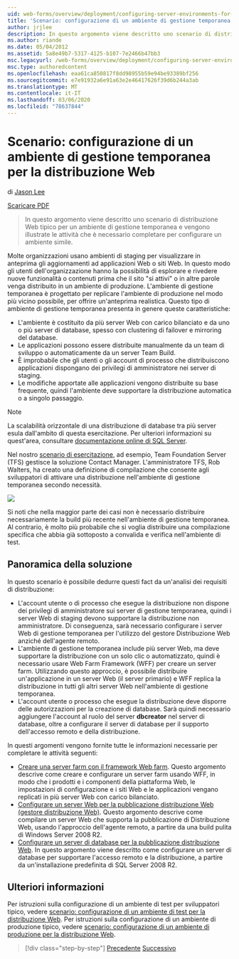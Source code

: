 ```yaml
---
uid: web-forms/overview/deployment/configuring-server-environments-for-web-deployment/scenario-configuring-a-staging-environment-for-web-deployment
title: 'Scenario: configurazione di un ambiente di gestione temporanea per la distribuzione Web | Microsoft Docs'
author: jrjlee
description: In questo argomento viene descritto uno scenario di distribuzione Web tipico per un ambiente di gestione temporanea e vengono illustrate le attività che è necessario completare per configurare una simile ENV...
ms.author: riande
ms.date: 05/04/2012
ms.assetid: 5a8e49b7-5317-4125-b107-7e2466b47bb3
msc.legacyurl: /web-forms/overview/deployment/configuring-server-environments-for-web-deployment/scenario-configuring-a-staging-environment-for-web-deployment
msc.type: authoredcontent
ms.openlocfilehash: eaa61ca850817f8dd98955b59e94be93389bf256
ms.sourcegitcommit: e7e91932a6e91a63e2e46417626f39d6b244a3ab
ms.translationtype: MT
ms.contentlocale: it-IT
ms.lasthandoff: 03/06/2020
ms.locfileid: "78637844"
---
```

# <a name="scenario-configuring-a-staging-environment-for-web-deployment"></a>Scenario: configurazione di un ambiente di gestione temporanea per la distribuzione Web

di [Jason Lee](https://github.com/jrjlee)

[Scaricare PDF](https://msdnshared.blob.core.windows.net/media/MSDNBlogsFS/prod.evol.blogs.msdn.com/CommunityServer.Blogs.Components.WeblogFiles/00/00/00/63/56/8130.DeployingWebAppsInEnterpriseScenarios.pdf)

> In questo argomento viene descritto uno scenario di distribuzione Web tipico per un ambiente di gestione temporanea e vengono illustrate le attività che è necessario completare per configurare un ambiente simile.

Molte organizzazioni usano ambienti di staging per visualizzare in anteprima gli aggiornamenti ad applicazioni Web o siti Web. In questo modo gli utenti dell'organizzazione hanno la possibilità di esplorare e rivedere nuove funzionalità o contenuti prima che il sito "si attivi" o in altre parole venga distribuito in un ambiente di produzione. L'ambiente di gestione temporanea è progettato per replicare l'ambiente di produzione nel modo più vicino possibile, per offrire un'anteprima realistica. Questo tipo di ambiente di gestione temporanea presenta in genere queste caratteristiche:

- L'ambiente è costituito da più server Web con carico bilanciato e da uno o più server di database, spesso con clustering di failover e mirroring del database.
- Le applicazioni possono essere distribuite manualmente da un team di sviluppo o automaticamente da un server Team Build.
- È improbabile che gli utenti o gli account di processo che distribuiscono applicazioni dispongano dei privilegi di amministratore nei server di staging.
- Le modifiche apportate alle applicazioni vengono distribuite su base frequente, quindi l'ambiente deve supportare la distribuzione automatica o a singolo passaggio.

> [!NOTE]
> La scalabilità orizzontale di una distribuzione di database tra più server esula dall'ambito di questa esercitazione. Per ulteriori informazioni su quest'area, consultare [documentazione online di SQL Server](https://technet.microsoft.com/library/ms130214.aspx).

Nel nostro [scenario di esercitazione](../deploying-web-applications-in-enterprise-scenarios/enterprise-web-deployment-scenario-overview.md), ad esempio, Team Foundation Server (TFS) gestisce la soluzione Contact Manager. L'amministratore TFS, Rob Walters, ha creato una definizione di compilazione che consente agli sviluppatori di attivare una distribuzione nell'ambiente di gestione temporanea secondo necessità.

![](scenario-configuring-a-staging-environment-for-web-deployment/_static/image1.png)

Si noti che nella maggior parte dei casi non è necessario distribuire necessariamente la build più recente nell'ambiente di gestione temporanea. Al contrario, è molto più probabile che si voglia distribuire una compilazione specifica che abbia già sottoposto a convalida e verifica nell'ambiente di test.

## <a name="solution-overview"></a>Panoramica della soluzione

In questo scenario è possibile dedurre questi fact da un'analisi dei requisiti di distribuzione:

- L'account utente o di processo che esegue la distribuzione non dispone dei privilegi di amministratore sui server di gestione temporanea, quindi i server Web di staging devono supportare la distribuzione non amministratore. Di conseguenza, sarà necessario configurare i server Web di gestione temporanea per l'utilizzo del gestore Distribuzione Web anziché dell'agente remoto.
- L'ambiente di gestione temporanea include più server Web, ma deve supportare la distribuzione con un solo clic o automatizzato, quindi è necessario usare Web Farm Framework (WFF) per creare un server farm. Utilizzando questo approccio, è possibile distribuire un'applicazione in un server Web (il server primario) e WFF replica la distribuzione in tutti gli altri server Web nell'ambiente di gestione temporanea.
- L'account utente o processo che esegue la distribuzione deve disporre delle autorizzazioni per la creazione di database. Sarà quindi necessario aggiungere l'account al ruolo del server **dbcreator** nel server di database, oltre a configurare il server di database per il supporto dell'accesso remoto e della distribuzione.

In questi argomenti vengono fornite tutte le informazioni necessarie per completare le attività seguenti:

- [Creare una server farm con il framework Web farm](creating-a-server-farm-with-the-web-farm-framework.md). Questo argomento descrive come creare e configurare un server farm usando WFF, in modo che i prodotti e i componenti della piattaforma Web, le impostazioni di configurazione e i siti Web e le applicazioni vengano replicati in più server Web con carico bilanciato.
- [Configurare un server Web per la pubblicazione distribuzione Web (gestore distribuzione Web)](configuring-a-web-server-for-web-deploy-publishing-web-deploy-handler.md). Questo argomento descrive come compilare un server Web che supporta la pubblicazione di Distribuzione Web, usando l'approccio dell'agente remoto, a partire da una build pulita di Windows Server 2008 R2.
- [Configurare un server di database per la pubblicazione distribuzione Web](configuring-a-database-server-for-web-deploy-publishing.md). In questo argomento viene descritto come configurare un server di database per supportare l'accesso remoto e la distribuzione, a partire da un'installazione predefinita di SQL Server 2008 R2.

## <a name="further-reading"></a>Ulteriori informazioni

Per istruzioni sulla configurazione di un ambiente di test per sviluppatori tipico, vedere [scenario: configurazione di un ambiente di test per la distribuzione Web](scenario-configuring-a-test-environment-for-web-deployment.md). Per istruzioni sulla configurazione di un ambiente di produzione tipico, vedere [scenario: configurazione di un ambiente di produzione per la distribuzione Web](scenario-configuring-a-production-environment-for-web-deployment.md).

> [!div class="step-by-step"]
> [Precedente](scenario-configuring-a-test-environment-for-web-deployment.md)
> [Successivo](scenario-configuring-a-production-environment-for-web-deployment.md)
